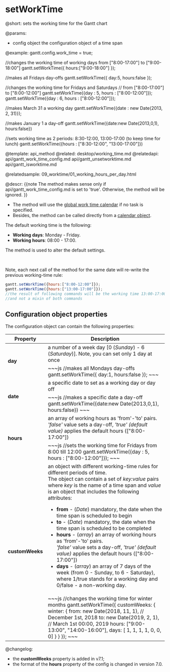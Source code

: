 setWorkTime
=============
@short: sets the working time for the Gantt chart
	

@params:
- config	object	the configuration object of a time span


@example:
gantt.config.work_time = true;

//changes the working time of working days from ["8:00-17:00"] to ["9:00-18:00"]
gantt.setWorkTime({ hours:["9:00-18:00"] });
 
//makes all Fridays day-offs
gantt.setWorkTime({ day:5, hours:false });
 
//changes the working time for Fridays and Saturdays 
// from ["8:00-17:00"] to ["8:00-12:00"]
gantt.setWorkTime({day : 5, hours : ["8:00-12:00"]});
gantt.setWorkTime({day : 6, hours : ["8:00-12:00"]});
 
//makes March 31 a working day 
gantt.setWorkTime({date : new Date(2013, 2, 31)});
 
//makes January 1 a day-off
gantt.setWorkTime({date:new Date(2013,0,1), hours:false})

//sets working time as 2 periods: 8:30-12:00, 13:00-17:00 (to keep time for lunch)
gantt.setWorkTime({hours : ["8:30-12:00", "13:00-17:00"]})

@template:	api_method
@related:
	desktop/working_time.md
@relatedapi:
	api/gantt_work_time_config.md
	api/gantt_unsetworktime.md
	api/gantt_isworktime.md
 
@relatedsample:
	09_worktime/01_working_hours_per_day.html

@descr:
{{note
The method makes sense only if  api/gantt_work_time_config.md is set to 'true'. Otherwise, the method will be ignored.
}}

- The method will use the [global work time calendar](desktop/working_time.md#getcalendars) if no task is specified. <br>
- Besides, the method can be called directly from a [calendar object](api/gantt_calendar_other.md).


The default working time is the following:

- **Working days**: Monday - Friday.
- **Working hours**: 08:00 - 17:00.

The method is used to alter the default settings.

<br>

Note, each next call of the method for the same date will re-write the previous working-time rule:

~~~js
gantt.setWorkTime({hours:["8:00-12:00"]});
gantt.setWorkTime({hours:["13:00-17:00"]});
//the result of following commands will be the working time 13:00-17:00
//and not a mixin of both commands
~~~

Configuration object properties
---------------------------------------

The configuration object can contain the following properties:

<table class="list" cellspacing="0" cellpadding="5" border="0">
	<thead>
	<tr>
		<th>
			Property 
		</th>
		<th>
			Description
		</th>
	</tr>
	</thead>
	<tbody>
	<tr>
		<td rowspan=2><b id="day">day</b></td>
        <td> a number of a week day  [0 (<i>Sunday</i>) - 6 (<i>Saturday</i>)]. Note, you can set only 1 day at once</td>
    </tr>
    <tr>
		<td colspan=2 style="text-align:left !important; ">
~~~js
//makes all Mondays day-offs
gantt.setWorkTime({ day:1, hours:false }); 
~~~
		</td>
	</tr>
	<tr>
		<td rowspan=2><b id="date">date</b></td>
        <td> a specific date to set as a working day or day off</td>
    </tr>
    <tr>
		<td colspan=2 style="text-align:left !important; ">
~~~js
//makes a specific date a day-off
gantt.setWorkTime({date:new Date(2013,0,1), hours:false})
~~~
		</td>
	</tr>
    <tr>
		<td rowspan=2><b id="hours">hours</b></td>
        <td> an array of working hours as 'from'-'to' pairs. <br><i>'false'</i> value sets a day-off, <i>'true' (default value)</i> applies the default hours (["8:00-17:00"])</td>
    </tr>
    <tr>
		<td colspan=2 style="text-align:left !important; ">
~~~js
//sets the working time for Fridays from 8:00 till 12:00
gantt.setWorkTime({day : 5, hours : ["8:00-12:00"]});
~~~
		</td>
	</tr>
	<tr>
		<td rowspan=2><b id="hours">customWeeks</b></td>
        <td> an object with different working-time rules for different periods of time.<br> The object can contain a set of <i>key:value</i> pairs where <i>key</i> is the name of a time span and <i>value</i> is an object that includes the following attributes:
		<ul>
            <li><b>from</b> - (<i>Date</i>) mandatory, the date when the time span is scheduled to begin</li>
            <li><b>to</b> - (<i>Date</i>) mandatory, the date when the time span is scheduled to be completed</li>
            <li><b>hours</b> - (<i>array</i>) an array of working hours as 'from'-'to' pairs. <br><i>'false'</i> value sets a day-off, <i>'true' (default value)</i> applies the default hours (["8:00-17:00"])</li>
            <li><b>days</b> - (<i>array</i>) an array of 7 days of the week (from 0 - Sunday, to 6 - Saturday), where 1/true stands for a working day and 0/false - a non-working day.</li>
		</ul>
		</td>
    </tr>
    <tr>
		<td colspan=2 style="text-align:left !important; ">
~~~js
//changes the working time for winter months
gantt.setWorkTime({
	customWeeks: {
		winter: {
			from: new Date(2018, 11, 1), // December 1st, 2018
			to: new Date(2019, 2, 1), // March 1st 00:00, 2019
			hours: ["9:00-13:00", "14:00-16:00"],
			days: [ 1, 1, 1, 1, 0, 0, 0]
		}
	}
});
~~~
		</td>
	</tr>
	</tbody>
</table>


@changelog: 
- the **customWeeks** property is added in v7.1;
- the format of the **hours** property of the config is changed in version 7.0.
